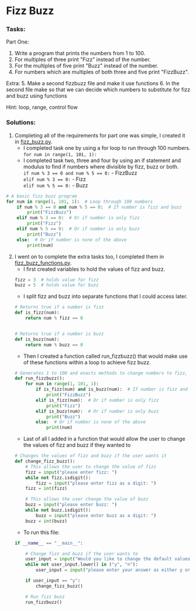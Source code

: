 # Fizz Buzz

### Tasks: 
Part One:
1. Write a program that prints the numbers from 1 to 100.
2. For multiples of three print "Fizz" instead of the number.
3. For the multiples of five print "Buzz" instead of the number.
4. For numbers which are multiples of both three and five print "FizzBuzz".

Extra:
5. Make a second fizzbuzz file and make it use functions
6. In the second file make so that we can decide which numbers to substitute for fizz and buzz using functions

Hint: loop, range, control flow

### Solutions:
1. Completing all of the requirements for part one was simple, I created it in [fizz_buzz.py](https://github.com/Benoniy/eng84_exercises/blob/main/Task_4_Fizz_Buzz/fizz_buzz.py).
    * I completed task one by using a for loop to run through 100 numbers.  
    `for num in range(1, 101, 1):`
    * I completed task two, three and four by using an if statement and modulus to find if numbers where divisible by fizz, buzz or both.  
    `if num % 3 == 0 and num % 5 == 0:` - FizzBuzz  
    `elif num % 3 == 0:` - Fizz  
    `elif num % 5 == 0:` - Buzz
```python
# A basic fizz buzz program
for num in range(1, 101, 1):  # Loop through 100 numbers
    if num % 3 == 0 and num % 5 == 0:  # If number is fizz and buzz
        print("FizzBuzz")
    elif num % 3 == 0:  # Or if number is only fizz
        print("Fizz")
    elif num % 5 == 0:  # Or if number is only buzz
        print("Buzz")
    else:  # Or if number is none of the above
        print(num)
```  
2. I went on to complete the extra tasks too, I completed them in [fizz_buzz_functions.py](https://github.com/Benoniy/eng84_exercises/blob/main/Task_4_Fizz_Buzz/fizz_buzz_functions.py).
    * I first created variables to hold the values of fizz and buzz.
    ```python
    fizz = 3  # holds value for fizz
    buzz = 5  # holds value for buzz
    ```
    * I split fizz and buzz into separate functions that I could access later.
    ```python
    # Returns true if a number is fizz
    def is_fizz(num):
        return num % fizz == 0
    
    
    # Returns true if a number is buzz
    def is_buzz(num):
        return num % buzz == 0
    ``` 
   * Then I created a function called run_fizzbuzz() that would make use of these functions within a loop to achieve fizz buzz.
    ```python
    # Generates 1 to 100 and enacts methods to change numbers to fizz, buzz and fizzbuzz accordingly
    def run_fizzbuzz():
        for num in range(1, 101, 1):
            if is_fizz(num) and is_buzz(num):  # If number is fizz and buzz
                print("FizzBuzz")
            elif is_fizz(num):  # Or if number is only fizz
                print("Fizz")
            elif is_buzz(num):  # Or if number is only buzz
                print("Buzz")
            else:  # Or if number is none of the above
                print(num)

    ```
   * Last of all I added in a function that would allow the user to change the values of fizz and buzz if they wanted to
    ```python
    # Changes the values of fizz and buzz if the user wants it
    def change_fizz_buzz():
        # This allows the user to change the value of fizz
        fizz = input("please enter fizz: ")
        while not fizz.isdigit():
            fizz = input("please enter fizz as a digit: ")
        fizz = int(fizz)
    
        # This allows the user change the value of buzz
        buzz = input("please enter buzz: ")
        while not buzz.isdigit():
            buzz = input("please enter buzz as a digit: ")
        buzz = int(buzz)
    ```
   * To run this file:
    ```python
    if __name__ == "__main__":
    
        # Change fizz and buzz if the user wants to
        user_input = input("Would you like to change the default values of fizz and buzz?: ")
        while not user_input.lower() in ("y", "n"):
            user_input = input("please enter your answer as either y or n: ")
    
        if user_input == "y":
            change_fizz_buzz()
    
        # Run fizz buzz
        run_fizzbuzz()
    ```